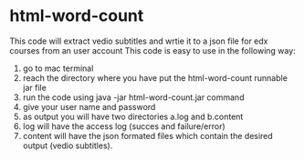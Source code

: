 # html-word-count
This code will extract vedio subtitles and wrtie it to a json file for edx courses from an user account
This code is easy to use in the following way:
  1. go to mac terminal 
  2. reach the directory where you have put the html-word-count runnable jar file
  3. run the code using java -jar html-word-count.jar command
  4. give your user name and password
  5. as output you will have two directories a.log and b.content
  6. log will have the access log (succes and failure/error)
  7. content will have the json formated files which contain the desired output (vedio subtitles). 
  
